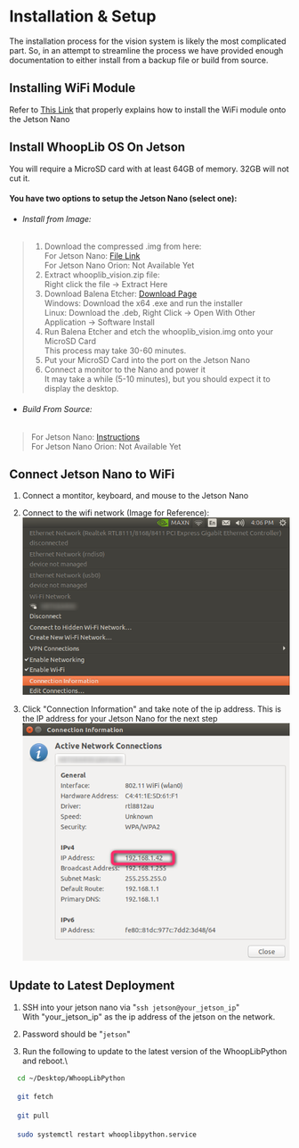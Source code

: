 
# Installation & Setup

The installation process for the vision system is likely the most complicated part. So, in an attempt to streamline the process
we have provided enough documentation to either install from a backup file or build from source.

## Installing WiFi Module

Refer to [This Link](https://kb.vex.com/hc/en-us/articles/360048489132-Installing-the-Intel-Dual-Band-Wi-Fi-and-Antennas-for-VEX-AI) that
properly explains how to install the WiFi module onto the Jetson Nano

## Install WhoopLib OS On Jetson

You will require a MicroSD card with at least 64GB of memory. 32GB will not cut it.

#### You have two options to setup the Jetson Nano (select one):

- ###### Install from Image:
> 1. Download the compressed .img from here:\
> For Jetson Nano: [File Link](https://drive.google.com/file/d/1dwa_KmGzVp8BOQCDQ5cHc-nW-zZzIjw9/view?usp=sharing)\
> For Jetson Nano Orion: Not Available Yet
> 2. Extract whooplib_vision.zip file:\
> Right click the file -> Extract Here
> 3. Download Balena Etcher: [Download Page](https://github.com/balena-io/etcher/releases/)\
> Windows: Download the x64 .exe and run the installer\
> Linux: Download the .deb, Right Click -> Open With Other Application -> Software Install
> 4. Run Balena Etcher and etch the whooplib_vision.img onto your MicroSD Card\
> This process may take 30-60 minutes.
> 5. Put your MicroSD Card into the port on the Jetson Nano
> 6. Connect a monitor to the Nano and power it\
> It may take a while (5-10 minutes), but you should expect it to display the desktop.

- ###### Build From Source:
> For Jetson Nano: [Instructions](https://docs.google.com/document/d/1R466WGGEFfLnCq74Ui_tFQveaQ1RHnSQTE2j4t9e8I4/edit?usp=sharing)\
> For Jetson Nano Orion: Not Available Yet

## Connect Jetson Nano to WiFi

1. Connect a montitor, keyboard, and mouse to the Jetson Nano

2. Connect to the wifi network (Image for Reference):\
![Image](../images/JetsonWifi.png)

3. Click "Connection Information" and take note of the ip address. This is the IP address for your Jetson Nano for the next step\
![Image](../images/LocalIP.png)


## Update to Latest Deployment

1. SSH into your jetson nano via "```ssh jetson@your_jetson_ip```"\
With "your_jetson_ip" as the ip address of the jetson on the network.

2. Password should be "```jetson```"

3. Run the following to update to the latest version of the WhoopLibPython and reboot.\
```bash
  cd ~/Desktop/WhoopLibPython

  git fetch

  git pull

  sudo systemctl restart whooplibpython.service
```